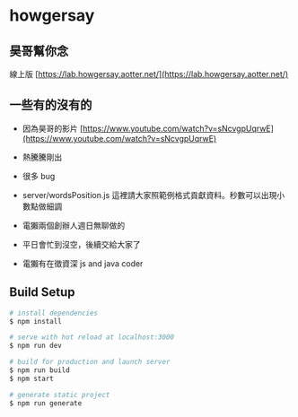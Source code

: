 # howgersay

## 昊哥幫你念

線上版 [https://lab.howgersay.aotter.net/](https://lab.howgersay.aotter.net/)

## 一些有的沒有的

- 因為昊哥的影片 [https://www.youtube.com/watch?v=sNcvgpUqrwE](https://www.youtube.com/watch?v=sNcvgpUqrwE)

- 熱騰騰剛出
- 很多 bug
- server/wordsPosition.js 這裡請大家照範例格式貢獻資料。秒數可以出現小數點做細調
- 電獺兩個創辦人週日無聊做的
- 平日會忙到沒空，後續交給大家了
- 電獺有在徵資深 js and java coder

## Build Setup

```bash
# install dependencies
$ npm install

# serve with hot reload at localhost:3000
$ npm run dev

# build for production and launch server
$ npm run build
$ npm start

# generate static project
$ npm run generate
```
